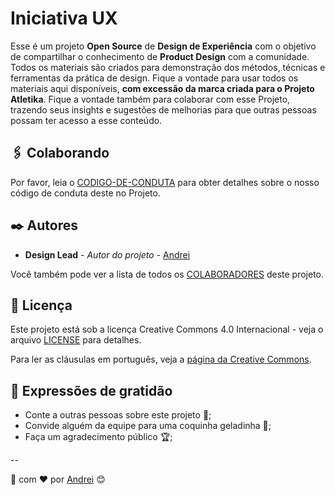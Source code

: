 # Iniciativa UX

Esse é um projeto **Open Source** de **Design de Experiência** com o objetivo de compartilhar o conhecimento de **Product Design** com a comunidade. Todos os materiais são criados para demonstração dos  métodos, técnicas e ferramentas da prática de design. Fique a vontade para usar todos os materiais aqui disponíveis, **com excessão da marca criada para o Projeto Atletika**. Fique a vontade também para colaborar com esse Projeto, trazendo seus insights e sugestões de melhorias para que outras pessoas possam ter acesso a esse conteúdo.

## 🖇️ Colaborando

Por favor, leia o [CODIGO-DE-CONDUTA](CODIGO-DE-CONDUTA.md) para obter detalhes sobre o nosso código de conduta deste no Projeto.

## ✒️ Autores

* **Design Lead** - *Autor do projeto* - [Andrei](https://github.com/andreiomega)

Você também pode ver a lista de todos os [COLABORADORES](https://github.com/designexperimental/projeto-atletika/blob/main/COLABORADORES.md) deste projeto.

## 📄 Licença

Este projeto está sob a licença Creative Commons 4.0 Internacional - veja o arquivo [LICENSE](https://github.com/designexperimental/projeto-atletika/blob/main/LICENSE) para detalhes.

Para ler as cláusulas em português, veja a [página da Creative Commons](https://creativecommons.org/licenses/by/4.0/legalcode.pt).

## 🎁 Expressões de gratidão

* Conte a outras pessoas sobre este projeto 📢;
* Convide alguém da equipe para uma coquinha geladinha 🥤;
* Faça um agradecimento público 🏆;
<!-- * Recomende meus cursos: [Design Experimental](https://designexperimental.com.br/cursos). -->

--

🎨 com ❤️ por [Andrei](https://github.com/andreiomega) 😊
